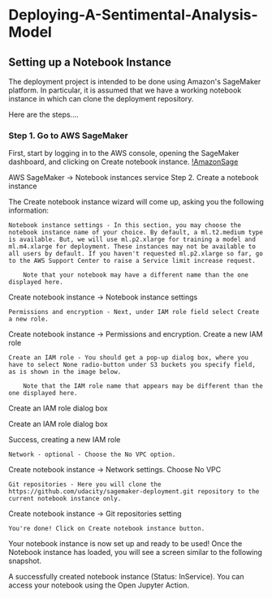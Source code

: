 # Deploying-A-Sentimental-Analysis-Model

## Setting up a Notebook Instance

The deployment project is intended to be done using Amazon's SageMaker platform. In particular, it is assumed that we have a working notebook instance in which can clone the deployment repository.

Here are the steps....

### Step 1. Go to AWS SageMaker

First, start by logging in to the AWS console, opening the SageMaker dashboard, and clicking on Create notebook instance.
[!AmazonSage](https://raw.githubusercontent.com/ucdcsl55/Deploying-A-Sentimental-Analysis-Model/main/images/AmazonSageMaker.jpg)

AWS SageMaker → Notebook instances service
Step 2. Create a notebook instance

The Create notebook instance wizard will come up, asking you the following information:

    Notebook instance settings - In this section, you may choose the notebook instance name of your choice. By default, a ml.t2.medium type is available. But, we will use ml.p2.xlarge for training a model and ml.m4.xlarge for deployment. These instances may not be available to all users by default. If you haven't requested ml.p2.xlarge so far, go to the AWS Support Center to raise a Service limit increase request.

        Note that your notebook may have a different name than the one displayed here.

Create notebook instance → Notebook instance settings

    Permissions and encryption - Next, under IAM role field select Create a new role.

Create notebook instance → Permissions and encryption. Create a new IAM role

    Create an IAM role - You should get a pop-up dialog box, where you have to select None radio-button under S3 buckets you specify field, as is shown in the image below.

        Note that the IAM role name that appears may be different than the one displayed here.

Create an IAM role dialog box

Create an IAM role dialog box

Success, creating a new IAM role

    Network - optional - Choose the No VPC option.

Create notebook instance → Network settings. Choose No VPC

    Git repositories - Here you will clone the https://github.com/udacity/sagemaker-deployment.git repository to the current notebook instance only.

Create notebook instance → Git repositories setting

    You're done! Click on Create notebook instance button.

Your notebook instance is now set up and ready to be used! Once the Notebook instance has loaded, you will see a screen similar to the following snapshot.

A successfully created notebook instance (Status: InService). You can access your notebook using the Open Jupyter Action.
